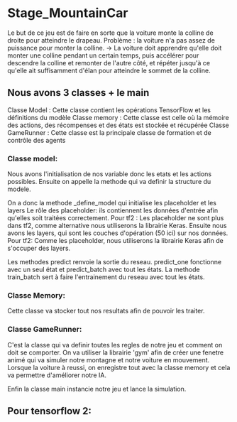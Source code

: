 # Stage_MountainCar

Le but de ce jeu est de faire en sorte que la voiture monte la colline de droite pour atteindre le drapeau. 
Problème : la voiture n'a pas assez de puissance pour monter la colline. 
-> La voiture doit apprendre qu'elle doit monter une colline pendant un certain temps, 
puis accélérer pour descendre la colline et remonter de l'autre côté, et répéter jusqu'à ce qu'elle ait suffisamment d'élan pour atteindre le sommet de la colline.

## Nous avons 3 classes + le main
Classe Model : Cette classe contient les opérations TensorFlow et les définitions du modèle
Classe memory : Cette classe est celle où la mémoire des actions, des récompenses et des états est stockée et récupérée
Classe GameRunner : Cette classe est la principale classe de formation et de contrôle des agents

### Classe model:

Nous avons l'initialisation de nos variable donc les etats et les actions possibles. 
Ensuite on appelle la methode qui va definir la structure du modele.

On a donc la methode _define_model qui initialise les placeholder et les layers
Le rôle des placeholder: ils contiennent les données d'entrée afin qu'elles soit traitées correctement.
Pour tf2 : Les placeholder ne sont plus dans tf2, comme alternative nous utiliserons la librairie Keras.
Ensuite nous avons les layers, qui sont les couches d'opération (50 ici) sur nos données.
Pour tf2: Comme les placeholder, nous utiliserons la librairie Keras afin de s'occuper des layers.

Les methodes predict renvoie la sortie du reseau. predict_one fonctionne avec un seul état et predict_batch avec tout les états.
La methode train_batch sert à faire l'entrainement du reseau avec tout les états.

### Classe Memory:

Cette classe va stocker tout nos resultats afin de pouvoir les traiter.

### Classe GameRunner:

C'est la classe qui va definir toutes les regles de notre jeu et comment on doit se comporter.
On va utiliser la librairie 'gym' afin de créer une fenetre animé qui va simuler notre montagne et notre voiture en mouvement.
Lorsque la voiture à reussi, on enregistre tout avec la classe memory et cela va permettre d'améliorer notre IA.

Enfin la classe main instancie notre jeu et lance la simulation.


## Pour tensorflow 2:

